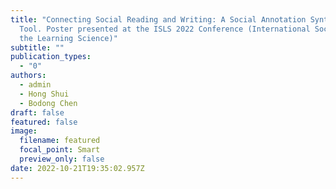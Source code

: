 ```yaml
---
title: "Connecting Social Reading and Writing: A Social Annotation Synthesizer
  Tool. Poster presented at the ISLS 2022 Conference (International Society of
  the Learning Science)"
subtitle: ""
publication_types:
  - "0"
authors:
  - admin
  - Hong Shui
  - Bodong Chen
draft: false
featured: false
image:
  filename: featured
  focal_point: Smart
  preview_only: false
date: 2022-10-21T19:35:02.957Z
---
```

